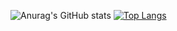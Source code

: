 ![Anurag's GitHub stats](https://github-readme-stats.vercel.app/api?username=PedroSzSantana&show_icons=true&theme=radical)
[![Top Langs](https://github-readme-stats.vercel.app/api/top-langs/?username=PedroSzSantana&layout=compact)](https://github.com/anuraghazra/github-readme-stats)

